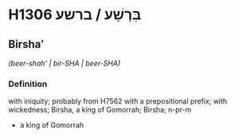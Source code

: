 # H1306 בִּרְשַׁע / ברשע

## Birshaʻ

_(beer-shah' | bir-SHA | beer-SHA)_

### Definition

with iniquity; probably from H7562 with a prepositional prefix; with wickedness; Birsha, a king of Gomorrah; Birsha; n-pr-m

- a king of Gomorrah
